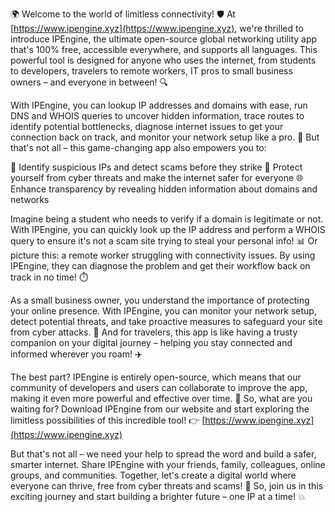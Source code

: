 🌍 Welcome to the world of limitless connectivity! 🛡️ At [https://www.ipengine.xyz](https://www.ipengine.xyz), we're thrilled to introduce IPEngine, the ultimate open-source global networking utility app that's 100% free, accessible everywhere, and supports all languages. This powerful tool is designed for anyone who uses the internet, from students to developers, travelers to remote workers, IT pros to small business owners – and everyone in between! 🔍

With IPEngine, you can lookup IP addresses and domains with ease, run DNS and WHOIS queries to uncover hidden information, trace routes to identify potential bottlenecks, diagnose internet issues to get your connection back on track, and monitor your network setup like a pro. 📡 But that's not all – this game-changing app also empowers you to:

🚀 Identify suspicious IPs and detect scams before they strike
💪 Protect yourself from cyber threats and make the internet safer for everyone
🌐 Enhance transparency by revealing hidden information about domains and networks

Imagine being a student who needs to verify if a domain is legitimate or not. With IPEngine, you can quickly look up the IP address and perform a WHOIS query to ensure it's not a scam site trying to steal your personal info! 📊 Or picture this: a remote worker struggling with connectivity issues. By using IPEngine, they can diagnose the problem and get their workflow back on track in no time! ⏱️

As a small business owner, you understand the importance of protecting your online presence. With IPEngine, you can monitor your network setup, detect potential threats, and take proactive measures to safeguard your site from cyber attacks. 🚫 And for travelers, this app is like having a trusty companion on your digital journey – helping you stay connected and informed wherever you roam! ✈️

The best part? IPEngine is entirely open-source, which means that our community of developers and users can collaborate to improve the app, making it even more powerful and effective over time. 🤝 So, what are you waiting for? Download IPEngine from our website and start exploring the limitless possibilities of this incredible tool! 👉 [https://www.ipengine.xyz](https://www.ipengine.xyz)

But that's not all – we need your help to spread the word and build a safer, smarter internet. Share IPEngine with your friends, family, colleagues, online groups, and communities. Together, let's create a digital world where everyone can thrive, free from cyber threats and scams! 🌟 So, join us in this exciting journey and start building a brighter future – one IP at a time! 💥